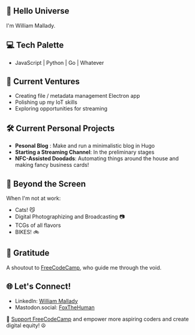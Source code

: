 ##  🌌 Hello Universe

I'm William Mallady.

## 💻 Tech Palette
- JavaScript | Python | Go | Whatever

## 🦊 Current Ventures
- Creating file / metadata management Electron app
- Polishing up my IoT skills
- Exploring opportunities for streaming

## 🛠️ Current Personal Projects

- **Pesonal Blog** : Make and run a minimalistic blog in Hugo
- **Starting a Streaming Channel**: In the preliminary stages
- **NFC-Assisted Doodads**: Automating things around the house and making fancy business cards! 

## 🧩 Beyond the Screen
When I'm not at work:
- Cats! 😼
- Digital Photographizing and Broadcasting 📷
- TCGs of all flavors
- BIKES! 🚲

## 🌟 Gratitude
A shoutout to [FreeCodeCamp](https://www.freecodecamp.org/), who guide me through the void. 

## 🌐 Let's Connect!

- LinkedIn: [William Mallady](https://www.linkedin.com/in/william-mallady-45914816a/)
- Mastodon.social: [FoxTheHuman](https://mastodon.social/@FoxTheHuman)

🚀 [Support FreeCodeCamp](https://www.freecodecamp.org/donate) and empower more aspiring coders and create digital equity! ☮

